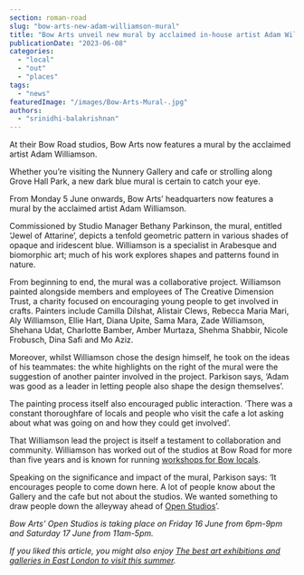 ```yaml
---
section: roman-road
slug: "bow-arts-new-adam-williamson-mural"
title: "Bow Arts unveil new mural by acclaimed in-house artist Adam Williamson"
publicationDate: "2023-06-08"
categories: 
  - "local"
  - "out"
  - "places"
tags: 
  - "news"
featuredImage: "/images/Bow-Arts-Mural-.jpg"
authors: 
  - "srinidhi-balakrishnan"
---
```


At their Bow Road studios, Bow Arts now features a mural by the acclaimed artist Adam Williamson.

Whether you’re visiting the Nunnery Gallery and cafe or strolling along Grove Hall Park, a new dark blue mural is certain to catch your eye. 

From Monday 5 June onwards, Bow Arts’ headquarters now features a mural by the acclaimed artist Adam Williamson. 

Commissioned by Studio Manager Bethany Parkinson, the mural, entitled ‘Jewel of Attarine’, depicts a tenfold geometric pattern in various shades of opaque and iridescent blue. Williamson is a specialist in Arabesque and biomorphic art; much of his work explores shapes and patterns found in nature. 

From beginning to end, the mural was a collaborative project. Williamson painted alongside members and employees of The Creative Dimension Trust, a charity focused on encouraging young people to get involved in crafts. Painters include Camilla Dilshat, Alistair Clews, Rebecca Maria Mari, Aly Williamson, Ellie Hart, Diana Upite, Sama Mara, Zade Williamson, Shehana Udat, Charlotte Bamber, Amber Murtaza, Shehma Shabbir, Nicole Frobusch, Dina Safi and Mo Aziz.

Moreover, whilst Williamson chose the design himself, he took on the ideas of his teammates: the white highlights on the right of the mural were the suggestion of another painter involved in the project. Parkison says, ‘Adam was good as a leader in letting people also shape the design themselves’.  

The painting process itself also encouraged public interaction. ‘There was a constant thoroughfare of locals and people who visit the cafe a lot asking about what was going on and how they could get involved’. 

That Williamson lead the project is itself a testament to collaboration and community. Williamson has worked out of the studios at Bow Road for more than five years and is known for running [workshops for Bow locals](https://romanroadlondon.com/events/lucy-orta-traces-stories-of-migration-bow-arts/).  

Speaking on the significance and impact of the mural, Parkison says: ‘It encourages people to come down here. A lot of people know about the Gallery and the cafe but not about the studios. We wanted something to draw people down the alleyway ahead of [Open Studios](https://romanroadlondon.com/events/bowfest-open-studios-bow-arts-2023/)’.  

_Bow Arts’ Open Studios is taking place on Friday 16 June from 6pm-9pm and Saturday 17 June from 11am-5pm._ 

  
_If you liked this article, you might also enjoy_ [_The best art exhibitions and galleries in East London to visit this summer_](https://romanroadlondon.com/art-exhibitions-east-london/)_._


